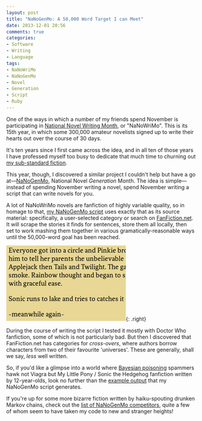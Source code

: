 ```yaml
---
layout: post
title: "NaNoGenMo: A 50,000 Word Target I can Meet"
date: 2013-12-01 20:56
comments: true
categories: 
- Software
- Writing
- Language
tags:
- NaNoWriMo
- NaNoGenMo
- Novel
- Generation
- Script
- Ruby
---
```


One of the ways in which a number of my friends spend November is participating in [National Novel Writing Month](http://nanowrimo.org/), or "NaNoWriMo". This is its 15th year, in which some 300,000 amateur novelists signed up to write their hearts out over the course of 30 days.

It's ten years since I first came across the idea, and in all ten of those years I have professed myself too busy to dedicate that much time to churning out [my sub-standard fiction](http://fiction.ianrenton.com).

This year, though, I discovered a similar project I couldn't help but have a go at&mdash;[NaNoGenMo](https://github.com/dariusk/NaNoGenMo), National Novel *Generation* Month. The idea is simple&mdash;instead of spending November writing a novel, spend November writing a script that can write novels for you.

A lot of NaNoWriMo novels are fanfiction of highly variable quality, so in homage to that, [my NaNoGenMo script](https://github.com/ianrenton/NaNoGenMo) uses exactly that as its source material: specifically, a user-selected category or search on [FanFiction.net](http://fanfiction.net). It will scrape the stories it finds for sentences, store them all locally, then set to work mashing them together in various gramatically-reasonable ways until the 50,000-word goal has been reached.

![Thumbnail of example NaNoGenMo output](/img/blog/2013/11/nanogenmo-thumb.png){: .right}

During the course of writing the script I tested it mostly with Doctor Who fanfiction, some of which is not particularly bad. But then I discovered that FanFiction.net has categories for *cross-overs*, where authors borrow characters from two of their favourite 'universes'. These are generally, shall we say, *less* well written.

So, if you'd like a glimpse into a world where [Bayesian poisoning](http://en.wikipedia.org/wiki/Bayesian_poisoning) spammers hawk not Viagra but My Little Pony / Sonic the Hedgehog fanfiction written by 12-year-olds, look no further than the [example output](http://ianrenton.github.io/NaNoGenMo/example.html) that my NaNoGenMo script generates.

If you're up for some more bizarre fiction written by haiku-spouting drunken Markov chains, check out the [list of NaNoGenMo competitors](https://github.com/dariusk/NaNoGenMo/issues), quite a few of whom seem to have taken my code to new and stranger heights!
